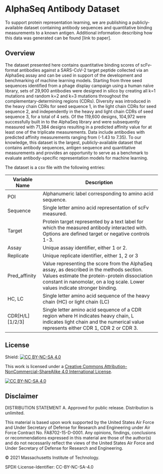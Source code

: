 # AlphaSeq Antibody Dataset

To support protein representation learning, we are publishing a publicly-available dataset containing antibody sequences and quantitative binding measurements to a known antigen.  Additional information describing how this data was generated can be found [link to paper].

## Overview

The dataset presented here contains quantitative binding scores of scFv-format antibodies against a SARS-CoV-2 target peptide collected via an AlphaSeq assay and can be used in support of the development and benchmarking of machine learning models.  Starting from three seed sequences identified from a phage display campaign using a human naïve library, sets of 29,900 antibodies were designed in silico by creating all k=1 mutations and random k=2 and k=3 mutations throughout the complementary-determining regions (CDRs).  Diversity was introduced in the heavy chain CDRs for seed sequence 1, in the light chain CDRs for seed sequence 2, and independently in the heavy and light chain CDRs of seed sequence 3, for a total of 4 sets.  Of the 119,600 designs, 104,972 were successfully built in to the AlphaSeq library and were subsequently measured with 71,384 designs resulting in a predicted affinity value for at least one of the triplicate measurements.  Data include antibodies with predicted affinity measurements ranging from (-1.43 to 7.35).  To our knowledge, this dataset is the largest, publicly-available dataset that contains antibody sequences, antigen sequence and quantitative measurements and provides an opportunity to serve as a benchmark to evaluate antibody-specific representation models for machine learning.

The dataset is a csv file with the following entries:

| **Variable Name**        | **Description**           |
| ------------------------ | ------------- | 
| POI     | Alphanumeric label corresponding to amino acid sequence. | 
| Sequence      | Single letter amino acid representation of scFv measured.      |  
| Target| Protein target represented by a text label for which the measured antibody interacted with.  Options are defined target or negative controls 1-3.   | 
| Assay     | Unique assay identifier, either 1 or 2. | 
| Replicate     | Unique replicate identifier, either 1, 2 or 3 | 
| Pred_affinity     | Value representing the score from the AlphaSeq assay, as described in the methods section. Values estimate the protein-protein dissociation constant in nanomolar, on a log scale. Lower values indicate stronger binding. | 
| HC, LC     | Single letter amino acid sequence of the heavy chain (HC) or light chain (LC) | 
| CDR[H/L][1/2/3]     | Single letter amino acid sequence of a CDR region where H indicates heavy chain, L indicates light chain and the numerical value represents either CDR 1, CDR 2 or CDR 3.| 







## License


Shield: [![CC BY-NC-SA 4.0][cc-by-nc-sa-shield]][cc-by-nc-sa]

This work is licensed under a
[Creative Commons Attribution-NonCommercial-ShareAlike 4.0 International License][cc-by-nc-sa].

[![CC BY-NC-SA 4.0][cc-by-nc-sa-image]][cc-by-nc-sa]

[cc-by-nc-sa]: http://creativecommons.org/licenses/by-nc-sa/4.0/
[cc-by-nc-sa-image]: https://licensebuttons.net/l/by-nc-sa/4.0/88x31.png
[cc-by-nc-sa-shield]: https://img.shields.io/badge/License-CC%20BY--NC--SA%204.0-lightgrey.svg



## Disclaimer

DISTRIBUTION STATEMENT A. Approved for public release. Distribution is unlimited.

This material is based upon work supported by the United States Air Force and Under Secretary of Defense for Research and Engineering under Air Force Contract No. FA8702-15-D-0001. Any opinions, findings, conclusions or recommendations expressed in this material are those of the author(s) and do not necessarily reflect the views of the United States Air Force and Under Secretary of Defense for Research and Engineering.

© 2021 Massachusetts Institute of Technology.

SPDX-License-Identifier: CC-BY-NC-SA-4.0

